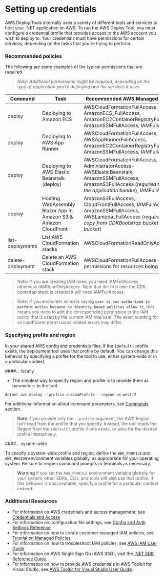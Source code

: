 # Setting up credentials

AWS.Deploy.Tools internally uses a variety of different tools and services to host your .NET application on AWS. To run the AWS Deploy Tool, you must configure a credential profile that provides access to the AWS account you wish to deploy to. Your credentials must have permissions for certain services, depending on the tasks that you're trying to perform.

### Recommended policies

The following are some examples of the typical permissions that are required.

  > *Note: Additional permissions might be required, depending on the type of application you're deploying and the services it uses.*

|Command| Task | Recommended AWS Managed Policies |
| --- | --- |--- |
|deploy | Deploying to Amazon ECS | AWSCloudFormationFullAccess, AmazonECS_FullAccess, AmazonEC2ContainerRegistryFullAccess, AmazonSSMFullAccess, IAMFullAccess |
|deploy | Deploying to AWS App Runner| AWSCloudFormationFullAccess, AWSAppRunnerFullAccess, AmazonEC2ContainerRegistryFullAccess, AmazonSSMFullAccess, IAMFullAccess|
|deploy | Deploying to AWS Elastic Beanstalk (deploy) | AWSCloudFormationFullAccess, AdministratorAccess-AWSElasticBeanstalk, AmazonSSMFullAccess, AmazonS3FullAccess (*required to upload the application bundle*), IAMFullAccess |
|deploy | Hosting WebAssembly Blazor App in Amazon S3 & Amazon CloudFront | AmazonS3FullAccess, CloudFrontFullAccess, IAMFullAccess, AmazonSSMFullAccess, AWSLambda_FullAccess (*required to copy from CDKBootstrap bucket to S3 bucket*)|
| list-deployments | List AWS CloudFormation stacks| AWSCloudFormationReadOnlyAccess  |
| delete-deployment | Delete an AWS CloudFormation stack | AWSCloudFormationFullAccess + permissions for resources being deleted |

  > Note: If you are creating IAM roles, you need IAMFullAccess otherwise IAMReadOnlyAccess. Note that the first time the CDK bootstrap stack is created it will need IAMFullAccess.



  > Note: If you encounter an error saying **`user is not authorized to perform action because no identity based policies allow it`**, that means you need to add the corresponding permission to the IAM policy that is used by the current IAM role/user. The exact wording for an insufficient permissions related errors may differ.


### Specifying profile and region

In your shared AWS config and credentials files, if the `[default]` profile exists, the deployment tool uses that profile by default. You can change this behavior by specifying a profile for the tool to use, either system-wide or in a particular context.

####... locally
* The simplest way to specify region and profile is to provide them as parameters to the tool.

```
dotnet aws deploy --profile customProfile --region us-west-2
```

For additional information about command parameters, see [Commands](../../docs/commands/deploy.md) section.

  > **Note**
  > If you provide only the `--profile` argument, the AWS Region isn't read from the profile that you specify. Instead, the tool reads the Region from the `[default]` profile if one exists, or asks for the desired profile interactively.

####... system-wide

To specify a system-wide profile and region, define the `AWS_PROFILE` and `AWS_REGION` environment variables globally, as appropriate for your operating system. Be sure to reopen command prompts or terminals as necessary.

  > **Warning**
  > If you set the `AWS_PROFILE` environment variable globally for your system, other SDKs, CLIs, and tools will also use that profile. If this behavior is unacceptable, specify a profile for a particular context instead.

### Additional Resources

* For information on AWS credentials and access management, see [Credentials and Access](https://docs.aws.amazon.com/sdkref/latest/guide/access.html)
* For information on configuration file settings, see [Config and Auth Settings Reference](https://docs.aws.amazon.com/sdkref/latest/guide/settings-reference.html)
* For information on how to create customer managed IAM policies, see [Tutorial on Managed Policies](https://docs.aws.amazon.com/IAM/latest/UserGuide/tutorial_managed-policies.html)
* For information on how to troubleshoot IAM policies, see [AWS IAM User Guide](https://docs.aws.amazon.com/IAM/latest/UserGuide/troubleshoot_policies.html)
* For information on AWS Single Sign On (AWS SSO),  visit the [.NET SDK Reference Guide](https://docs.aws.amazon.com/sdkref/latest/guide/access-sso.html).
* For information on how to provide AWS credentials in AWS Toolkit for Visual Studio, see [AWS Toolkit for Visual Studio User Guide](https://docs.aws.amazon.com/toolkit-for-visual-studio/latest/user-guide/credentials.html).
